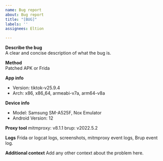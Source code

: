 ```yaml
---
name: Bug report
about: Bug report
title: "[BUG]"
labels: ''
assignees: Eltion

---
```


**Describe the bug**  
A clear and concise description of what the bug is.

**Method**  
Patched APK or Frida

**App info**
 - Version: tiktok-v25.9.4
 - Arch: x86, x86_64, armeabi-v7a, arm64-v8a

**Device info**
- Model: Samsung SM-A525F, Nox Emulator
- Android Version: 12

**Proxy tool**
mitmproxy: v8.1.1
brup: v2022.5.2

**Logs**
Frida or logcat logs, screenshots, mitmproxy event logs, Brup event log.

**Additional context**
Add any other context about the problem here.
